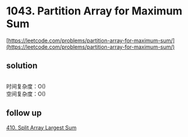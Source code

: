 # 1043. Partition Array for Maximum Sum

[https://leetcode.com/problems/partition-array-for-maximum-sum/](https://leetcode.com/problems/partition-array-for-maximum-sum/)

## solution

```python

```

时间复杂度：O() <br>
空间复杂度：O()

## follow up

[410. Split Array Largest Sum](../00_binary_search/410.%20Split%20Array%20Largest%20Sum.md)
